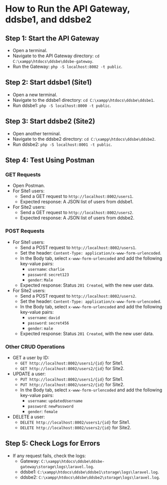 # How to Run the API Gateway, ddsbe1, and ddsbe2

## Step 1: Start the API Gateway
- Open a terminal.
- Navigate to the API Gateway directory: `cd C:\xampp\htdocs\ddsbe\ddsbe-gateway`.
- Run the Gateway: `php -S localhost:8002 -t public`.

## Step 2: Start ddsbe1 (Site1)
- Open a new terminal.
- Navigate to the ddsbe1 directory: `cd C:\xampp\htdocs\ddsbe\ddsbe1`.
- Run ddsbe1: `php -S localhost:8000 -t public`.

## Step 3: Start ddsbe2 (Site2)
- Open another terminal.
- Navigate to the ddsbe2 directory: `cd C:\xampp\htdocs\ddsbe\ddsbe2`.
- Run ddsbe2: `php -S localhost:8001 -t public`.

## Step 4: Test Using Postman
### GET Requests
- Open Postman.
- For Site1 users:
  - Send a GET request to `http://localhost:8002/users1`.
  - Expected response: A JSON list of users from ddsbe1.
- For Site2 users:
  - Send a GET request to `http://localhost:8002/users2`.
  - Expected response: A JSON list of users from ddsbe2.

### POST Requests
- For Site1 users:
  - Send a POST request to `http://localhost:8002/users1`.
  - Set the header: `Content-Type: application/x-www-form-urlencoded`.
  - In the Body tab, select `x-www-form-urlencoded` and add the following key-value pairs:
    - `username`: `charlie`
    - `password`: `secret123`
    - `gender`: `Male`
  - Expected response: Status `201 Created`, with the new user data.
- For Site2 users:
  - Send a POST request to `http://localhost:8002/users2`.
  - Set the header: `Content-Type: application/x-www-form-urlencoded`.
  - In the Body tab, select `x-www-form-urlencoded` and add the following key-value pairs:
    - `username`: `david`
    - `password`: `secret456`
    - `gender`: `male`
  - Expected response: Status `201 Created`, with the new user data.

### Other CRUD Operations
- GET a user by ID:
  - `GET http://localhost:8002/users1/{id}` for Site1.
  - `GET http://localhost:8002/users2/{id}` for Site2.
- UPDATE a user:
  - `PUT http://localhost:8002/users1/{id}` for Site1.
  - `PUT http://localhost:8002/users2/{id}` for Site2.
  - In the Body tab, select `x-www-form-urlencoded` and add the following key-value pairs:
    - `username`: `updatedUsername`
    - `password`: `newPassword`
    - `gender`: `female`
- DELETE a user:
  - `DELETE http://localhost:8002/users1/{id}` for Site1.
  - `DELETE http://localhost:8002/users2/{id}` for Site2.

## Step 5: Check Logs for Errors
- If any request fails, check the logs:
  - Gateway: `C:\xampp\htdocs\ddsbe\ddsbe-gateway\storage\logs\laravel.log`.
  - ddsbe1: `C:\xampp\htdocs\ddsbe\ddsbe1\storage\logs\laravel.log`.
  - ddsbe2: `C:\xampp\htdocs\ddsbe\ddsbe2\storage\logs\laravel.log`.